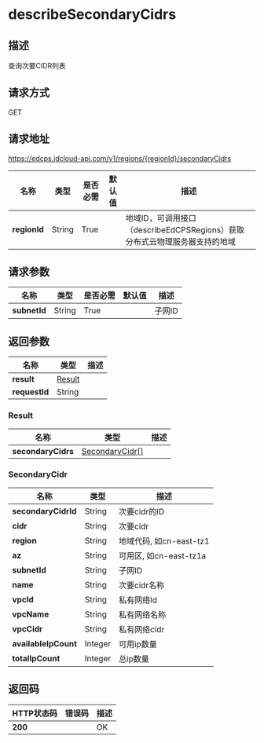 # describeSecondaryCidrs


## 描述
查询次要CIDR列表

## 请求方式
GET

## 请求地址
https://edcps.jdcloud-api.com/v1/regions/{regionId}/secondaryCidrs

|名称|类型|是否必需|默认值|描述|
|---|---|---|---|---|
|**regionId**|String|True| |地域ID，可调用接口（describeEdCPSRegions）获取分布式云物理服务器支持的地域|

## 请求参数
|名称|类型|是否必需|默认值|描述|
|---|---|---|---|---|
|**subnetId**|String|True| |子网ID|


## 返回参数
|名称|类型|描述|
|---|---|---|
|**result**|[Result](#result)| |
|**requestId**|String| |

### <div id="Result">Result</div>
|名称|类型|描述|
|---|---|---|
|**secondaryCidrs**|[SecondaryCidr[]](#secondarycidr)| |
### <div id="SecondaryCidr">SecondaryCidr</div>
|名称|类型|描述|
|---|---|---|
|**secondaryCidrId**|String|次要cidr的ID|
|**cidr**|String|次要cidr|
|**region**|String|地域代码, 如cn-east-tz1|
|**az**|String|可用区, 如cn-east-tz1a|
|**subnetId**|String|子网ID|
|**name**|String|次要cidr名称|
|**vpcId**|String|私有网络Id|
|**vpcName**|String|私有网络名称|
|**vpcCidr**|String|私有网络cidr|
|**availableIpCount**|Integer|可用ip数量|
|**totalIpCount**|Integer|总ip数量|

## 返回码
|HTTP状态码|错误码|描述|
|---|---|---|
|**200**||OK|
